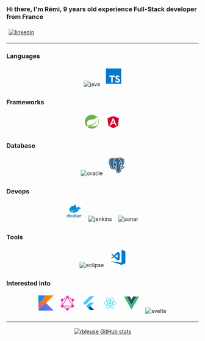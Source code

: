 ### Hi there, I'm Rémi, 9 years old experience Full-Stack developer from France

<p>
  <a href="https://www.linkedin.com/in/r%C3%A9mi-bleuse-676a68b7/" target="_blank">
    <img src="https://raw.githubusercontent.com/rbleuse/rbleuse/master/svg/linkedin.svg" alt="linkedin" style="margin:6px">
  </a>
</p>

*************

### Languages

<!-- For more icons please follow  https://github.com/MikeCodesDotNET/ColoredBadges -->
<p align="center">
  <img height="40" src="https://www.eazycollect.co.uk/images/java-logo400.png" alt="java" style="margin:6px" />
  <img height="40" width="40" src="https://raw.githubusercontent.com/github/explore/80688e429a7d4ef2fca1e82350fe8e3517d3494d/topics/typescript/typescript.png" alt="typescript" style="margin:6px" />
</p>

### Frameworks

<p align="center">
  <img height="40" width="40" src="https://raw.githubusercontent.com/github/explore/80688e429a7d4ef2fca1e82350fe8e3517d3494d/topics/spring-boot/spring-boot.png" alt="spring-boot" style="margin:6px" />
  <img height="40" width="40" src="https://raw.githubusercontent.com/github/explore/80688e429a7d4ef2fca1e82350fe8e3517d3494d/topics/angular/angular.png" alt="angular" style="margin:6px" />
</p>

### Database

<p align="center">
  <img height="40" width="40" src="https://devicons.github.io/devicon/devicon.git/icons/oracle/oracle-original.svg" alt="oracle" style="margin:6px" />
  <img height="40" width="40" src="https://raw.githubusercontent.com/github/explore/80688e429a7d4ef2fca1e82350fe8e3517d3494d/topics/postgresql/postgresql.png" alt="postgresql" style="margin:6px" />
</p>

### Devops

<p align="center">
  <img height="40" width="40" src="https://raw.githubusercontent.com/github/explore/80688e429a7d4ef2fca1e82350fe8e3517d3494d/topics/docker/docker.png" alt="docker" style="margin:6px" />
  <img height="40" width="40" src="https://www.vectorlogo.zone/logos/jenkins/jenkins-icon.svg" alt="jenkins" style="margin:6px" />
  <img height="40" src="https://www.sonarqube.org/logos/index/sonarqube-logo@2x.png" alt="sonar" style="margin:6px" />
</p>

### Tools

<p align="center">
  <img height="40" width="40" src="https://cdn.worldvectorlogo.com/logos/eclipse-11.svg" alt="eclipse" style="margin:6px" />
  <img height="40" width="40" src="https://raw.githubusercontent.com/github/explore/80688e429a7d4ef2fca1e82350fe8e3517d3494d/topics/visual-studio-code/visual-studio-code.png" alt="vscode" style="margin:6px" />
</p>

### Interested into

<p align="center">
  <img height="40" width="40" src="https://raw.githubusercontent.com/github/explore/80688e429a7d4ef2fca1e82350fe8e3517d3494d/topics/kotlin/kotlin.png" style="margin:6px" alt="kotlin" />
  <img height="40" width="40" src="https://raw.githubusercontent.com/github/explore/80688e429a7d4ef2fca1e82350fe8e3517d3494d/topics/graphql/graphql.png" style="margin:6px" alt="graphql" />
  <img height="40" width="40" src="https://raw.githubusercontent.com/github/explore/80688e429a7d4ef2fca1e82350fe8e3517d3494d/topics/flutter/flutter.png" style="margin:6px" alt="flutter" />
  <img height="40" width="40" src="https://raw.githubusercontent.com/github/explore/80688e429a7d4ef2fca1e82350fe8e3517d3494d/topics/react/react.png" style="margin:6px" alt="react" />
  <img height="40" width="40" src="https://raw.githubusercontent.com/github/explore/80688e429a7d4ef2fca1e82350fe8e3517d3494d/topics/vue/vue.png" style="margin:6px" alt="vuejs" />
  <img height="40" src="https://upload.wikimedia.org/wikipedia/commons/thumb/1/1b/Svelte_Logo.svg/1200px-Svelte_Logo.svg.png" style="margin:6px" alt="svelte" />
</p>

*************

<p align="center">
  <a href="https://github.com/anuraghazra/github-readme-stats">
    <img align="center" src="https://github-readme-stats.anuraghazra1.vercel.app/api?username=rbleuse&show_icons=true&theme=default" alt="rbleuse GitHub stats" />
  </a>
</p>
